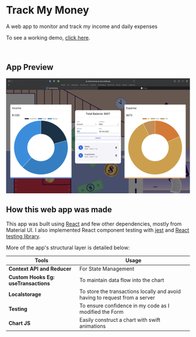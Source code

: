 # Track My Money

A web app to monitor and track my income and daily expenses

To see a working demo, [click here](https://trackmymoney-by-josh.netlify.app).

<br>

## App Preview

<img src="https://raw.githubusercontent.com/josh-umahi/josh-umahi/master/.github/images/track_my_money.png"/>

<br>

## How this web app was made

This app was built using [React](https://reactjs.org) and few other dependencies, mostly from Material UI. I also implemented React component testing with [jest](https://jestjs.io/docs/tutorial-react) and [React testing library](https://testing-library.com/docs/react-testing-library/intro/).

More of the app's structural layer is detailed below:

| Tools                                | Usage                                                  |
| ------------------------------------ | ------------------------------------------------------ |
| **Context API and Reducer**          | For State Management                                   |
| **Custom Hooks Eg: useTransactions** | To maintain data flow into the chart                   |
| **Localstorage**                          | To store the transactions locally and avoid having to request from a server |
| **Testing**                          | To ensure confidence in my code as I modified the Form |
| **Chart JS**                         | Easily construct a chart with swift animations         |
